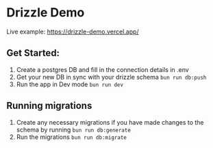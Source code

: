 # Drizzle Demo

Live example: https://drizzle-demo.vercel.app/

## Get Started:

1. Create a postgres DB and fill in the connection details in .env
2. Get your new DB in sync with your drizzle schema `bun run db:push`
3. Run the app in Dev mode `bun run dev`

## Running migrations

1. Create any necessary migrations if you have made changes to the schema by running `bun run db:generate`
2. Run the migrations `bun run db:migrate`